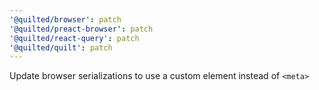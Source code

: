 ```yaml
---
'@quilted/browser': patch
'@quilted/preact-browser': patch
'@quilted/react-query': patch
'@quilted/quilt': patch
---
```


Update browser serializations to use a custom element instead of `<meta>`
